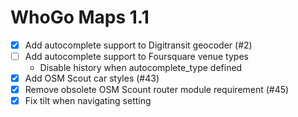 WhoGo Maps 1.1
==============

* [x] Add autocomplete support to Digitransit geocoder (#2)
* [ ] Add autocomplete support to Foursquare venue types
    - Disable history when autocomplete_type defined
* [x] Add OSM Scout car styles (#43)
* [x] Remove obsolete OSM Scount router module requirement (#45)
* [x] Fix tilt when navigating setting
